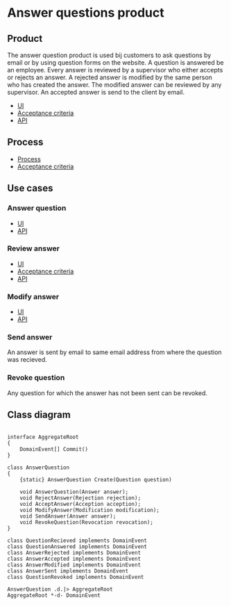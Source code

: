 # Answer questions product

## Product

The answer question product is used bij customers to ask questions by email or by using question forms on the website. 
A question is answered be an employee. 
Every answer is reviewed by a supervisor who either accepts or rejects an answer. 
A rejected answer is modified by the same person who has created the answer. 
The modified answer can be reviewed by any supervisor.
An accepted answer is send to the client by email.

* [UI](living-documentation/product.user-task.yaml)
* [Acceptance criteria](living-documentation/product.feature)
* [API](living-documentation/product.openapi.yaml)

## Process

* [Process](living-documentation/process.bpmn)
* [Acceptance criteria](living-documentation/process.feature)

## Use cases

### Answer question

* [UI](living-documentation/answer-question.user-task.yaml)
* [API](living-documentation/answer-question.openapi.yaml)

### Review answer

* [UI](living-documentation/review-answer.user-task.yaml)
* [Acceptance criteria](living-documentation/review-answer.feature)
* [API](living-documentation/review-answer.openapi.yaml)

### Modify answer

* [UI](living-documentation/modify-answer.user-task.yaml)
* [API](living-documentation/modify-answer.openapi.yaml)

### Send answer

An answer is sent by email to same email address from where the question was recieved.

### Revoke question

Any question for which the answer has not been sent can be revoked.


## Class diagram

```plantuml

interface AggregateRoot
{
    DomainEvent[] Commit()
}

class AnswerQuestion
{
    {static} AnswerQuestion Create(Question question)
    
    void AnswerQuestion(Answer answer);
    void RejectAnswer(Rejection rejection);
    void AcceptAnswer(Acception acception);
    void ModifyAnswer(Modification modification);
    void SendAnswer(Answer answer);
    void RevokeQuestion(Revocation revocation);
}

class QuestionRecieved implements DomainEvent
class QuestionAnswered implements DomainEvent
class AnswerRejected implements DomainEvent
class AnswerAccepted implements DomainEvent
class AnswerModified implements DomainEvent
class AnswerSent implements DomainEvent
class QuestionRevoked implements DomainEvent

AnswerQuestion .d.|> AggregateRoot
AggregateRoot *-d- DomainEvent

```